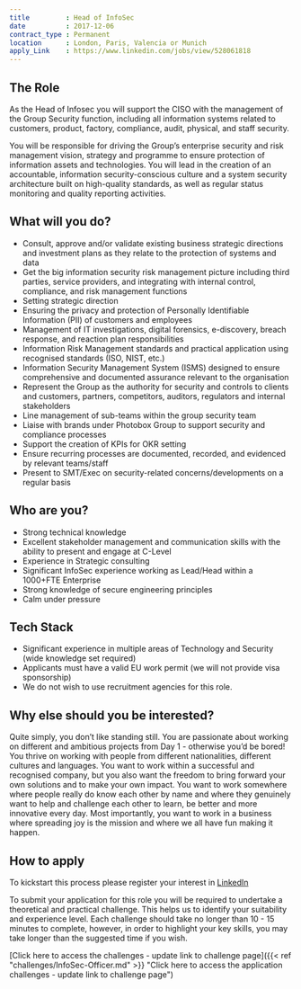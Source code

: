 ```yaml
---
title         : Head of InfoSec
date          : 2017-12-06
contract_type : Permanent
location      : London, Paris, Valencia or Munich
apply_Link    : https://www.linkedin.com/jobs/view/528061818
---
```


## The Role

As the Head of Infosec you will support the CISO with the management of the Group Security function, including all information systems related to customers, product, factory, compliance, audit, physical, and staff security. 

You will be responsible for driving the Group’s enterprise security and risk management vision, strategy and programme to ensure protection of information assets and technologies. You will lead in the creation of an accountable, information security-conscious culture and a system security architecture built on high-quality standards, as well as regular status monitoring and quality reporting activities. 

## What will you do?

- Consult, approve and/or validate existing business strategic directions and investment plans as they relate to the protection of systems and data 
- Get the big information security risk management picture including third parties, service providers, and integrating with internal control, compliance, and risk management functions 
- Setting strategic direction 
- Ensuring the privacy and protection of Personally Identifiable Information (PII) of customers and employees 
- Management of IT investigations, digital forensics, e-discovery, breach response, and reaction plan responsibilities 
- Information Risk Management standards and practical application using recognised standards (ISO, NIST, etc.) 
- Information Security Management System (ISMS) designed to ensure comprehensive and documented assurance relevant to the organisation 
- Represent the Group as the authority for security and controls to clients and customers, partners, competitors, auditors, regulators and internal stakeholders 
- Line management of sub-teams within the group security team 
- Liaise with brands under Photobox Group to support security and compliance processes 
- Support the creation of KPIs for OKR setting 
- Ensure recurring processes are documented, recorded, and evidenced by relevant teams/staff 
- Present to SMT/Exec on security-related concerns/developments on a regular basis 

## Who are you?

- Strong technical knowledge 
- Excellent stakeholder management and communication skills with the ability to present and engage at C-Level 
- Experience in Strategic consulting 
- Significant InfoSec experience working as Lead/Head within a 1000+FTE Enterprise 
- Strong knowledge of secure engineering principles 
- Calm under pressure 

## Tech Stack

- Significant experience in multiple areas of Technology and Security (wide knowledge set required) 
- Applicants must have a valid EU work permit (we will not provide visa sponsorship) 
- We do not wish to use recruitment agencies for this role. 

## Why else should you be interested?

Quite simply, you don’t like standing still. You are passionate about working on different and ambitious projects from Day 1 - otherwise you’d be bored! You thrive on working with people from different nationalities, different cultures and languages. You want to work within a successful and recognised company, but you also want the freedom to bring forward your own solutions and to make your own impact. You want to work somewhere where people really do know each other by name and where they genuinely want to help and challenge each other to learn, be better and more innovative every day. Most importantly, you want to work in a business where spreading joy is the mission and where we all have fun making it happen.

## How to apply

To kickstart this process please register your interest in [LinkedIn](https://www.linkedin.com/jobs/view/528089127/)

To submit your application for this role you will be required to undertake a theoretical and practical challenge. This helps us to identify your suitability and experience level. Each challenge should take no longer than 10 - 15 minutes to complete, however, in order to highlight your key skills, you may take longer than the suggested time if you wish.

[Click here to access the challenges - update link to challenge page]({{< ref "challenges/InfoSec-Officer.md" >}} "Click here to access the application challenges - update link to challenge page")

